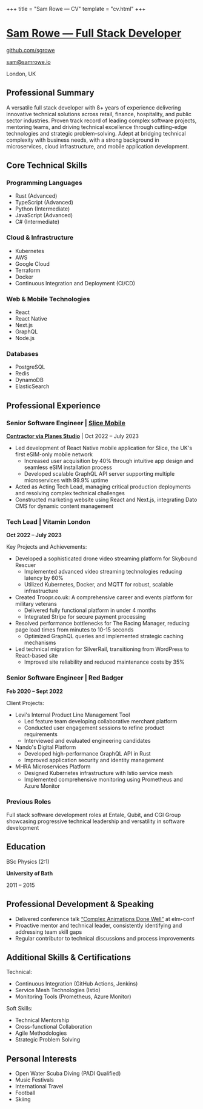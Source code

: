 +++
title = "Sam Rowe — CV"
template = "cv.html"
+++

# [Sam Rowe — Full Stack Developer](https://samrowe.io/)

[github.com/sgrowe](https://github.com/sgrowe/)

[sam@samrowe.io](mailto:sam@samrowe.io)

London, UK

## Professional Summary

A versatile full stack developer with 8+ years of experience delivering innovative technical solutions across retail, finance, hospitality, and public sector industries. Proven track record of leading complex software projects, mentoring teams, and driving technical excellence through cutting-edge technologies and strategic problem-solving. Adept at bridging technical complexity with business needs, with a strong background in microservices, cloud infrastructure, and mobile application development.

## Core Technical Skills

### Programming Languages

- Rust <span class="opacity-80 font-light">(Advanced)</span>
- TypeScript <span class="opacity-80 font-light">(Advanced)</span>
- Python <span class="opacity-80 font-light">(Intermediate)</span>
- JavaScript <span class="opacity-80 font-light">(Advanced)</span>
- C# <span class="opacity-80 font-light">(Intermediate)</span>

### Cloud & Infrastructure

- Kubernetes
- AWS
- Google Cloud
- Terraform
- Docker
- Continuous Integration and Deployment (CI/CD)

### Web & Mobile Technologies

- React
- React Native
- Next.js
- GraphQL
- Node.js

### Databases

- PostgreSQL
- Redis
- DynamoDB
- ElasticSearch

## Professional Experience

### Senior Software Engineer | [Slice Mobile](https://slicemobile.com/)

**[Contractor via Planes Studio](https://www.planes.studio/)** | Oct 2022 – July 2023

- Led development of React Native mobile application for Slice, the UK's first eSIM-only mobile network
  - Increased user acquisition by 40% through intuitive app design and seamless eSIM installation process
  - Developed scalable GraphQL API server supporting multiple microservices with 99.9% uptime
- Acted as Acting Tech Lead, managing critical production deployments and resolving complex technical challenges
- Constructed marketing website using React and Next.js, integrating Dato CMS for dynamic content management

### Tech Lead | Vitamin London

**Oct 2022 – July 2023**

Key Projects and Achievements:

- Developed a sophisticated drone video streaming platform for Skybound Rescuer
  - Implemented advanced video streaming technologies reducing latency by 60%
  - Utilized Kubernetes, Docker, and MQTT for robust, scalable infrastructure
- Created Troopr.co.uk: A comprehensive career and events platform for military veterans
  - Delivered fully functional platform in under 4 months
  - Integrated Stripe for secure payment processing
- Resolved performance bottlenecks for The Racing Manager, reducing page load times from minutes to 10-15 seconds
  - Optimized GraphQL queries and implemented strategic caching mechanisms
- Led technical migration for SilverRail, transitioning from WordPress to React-based site
  - Improved site reliability and reduced maintenance costs by 35%

### Senior Software Engineer | Red Badger

**Feb 2020 – Sept 2022**

Client Projects:

- Levi's Internal Product Line Management Tool
  - Led feature team developing collaborative merchant platform
  - Conducted user engagement sessions to refine product requirements
  - Interviewed and evaluated engineering candidates
- Nando's Digital Platform
  - Developed high-performance GraphQL API in Rust
  - Improved application security and identity management
- MHRA Microservices Platform
  - Designed Kubernetes infrastructure with Istio service mesh
  - Implemented comprehensive monitoring using Prometheus and Azure Monitor

### Previous Roles

Full stack software development roles at Entale, Qubit, and CGI Group showcasing progressive technical leadership and versatility in software development

## Education

BSc Physics (2:1)

**University of Bath**

2011 – 2015

## Professional Development & Speaking

- Delivered conference talk [“Complex Animations Done Well”](https://youtu.be/DBVHxkMBfF4) at elm-conf
- Proactive mentor and technical leader, consistently identifying and addressing team skill gaps
- Regular contributor to technical discussions and process improvements

## Additional Skills & Certifications

Technical:

- Continuous Integration (GitHub Actions, Jenkins)
- Service Mesh Technologies (Istio)
- Monitoring Tools (Prometheus, Azure Monitor)

Soft Skills:

- Technical Mentorship
- Cross-functional Collaboration
- Agile Methodologies
- Strategic Problem Solving

## Personal Interests

- Open Water Scuba Diving (PADI Qualified)
- Music Festivals
- International Travel
- Football
- Skiing
